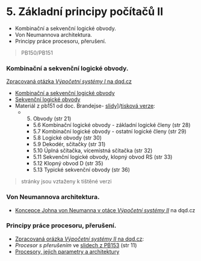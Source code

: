 # 5. Základní principy počítačů II

* Kombinační a sekvenční logické obvody.
* Von Neumannova architektura.
* Principy práce procesoru, přerušení.

> PB150/PB151

### Kombinační a sekvenční logické obvody.

[Zpracovaná otázka _Výpočetní systémy I_ na dqd.cz](http://statnice.dqd.cz/home:prog:ap1)

* [Kombinační a sekvenční logické obvody](http://statnice.dqd.cz/home:prog:ap1#kombinacni_a_sekvencni_logicke_obvody)
* [Sekvenční logické obvody](http://statnice.dqd.cz/home:prog:ap1#sekvencni_logicke_obvody)
* Materiál z pb151 od doc. Brandejse- [slidy\]](http://www.fi.muni.cz/usr/brandejs/AP/brandejs_vypocetni_systemy_beamer.pdf)/[tisková verze](http://www.fi.muni.cz/usr/brandejs/AP/brandejs_vypocetni_systemy_print.pdf):
  * 5. Obvody \(str 21\)
    * 5.6 Kombinační logické obvody - základní logické členy \(str 28\)
    * 5.7 Kombinační logické obvody - ostatní logické členy \(str 29\)
    * 5.8 Logické obvody \(str 30\)
    * 5.9 Dekodér, sčítačky \(str 31\)
    * 5.10 Úplná sčítačka, vícemístná sčítačka \(str 32\)
    * 5.11 Sekvenční logické obvody, klopný obvod RS \(str 33\)
    * 5.12 Klopný obvod D \(str 35\)
    * 5.13 Typické sekvenční obvody \(str 36\)

> stránky jsou vztaženy k tištěné verzi

### Von Neumannova architektura.

* [Koncepce Johna von Neumanna v otáce _Výpočetní systémy II_](http://statnice.dqd.cz/home:prog:ap2#koncepce_johna_von_neumanna) na dqd.cz

### Principy práce procesoru, přerušení.

* [Zpracovaná orázka _Výpočetní systémy II_ na dqd.cz](http://statnice.dqd.cz/home:prog:ap2):
* _Procesor s přerušením_ ve [slidech z PB153](https://is.muni.cz/el/1433/jaro2016/PB153/um/pb153_2.pdf) \(str 11\)
* [Procesory, jejich parametry a architektury](http://statnice.dqd.cz/home:prog:ap2#procesory_jejich_parametry_a_architektury)




